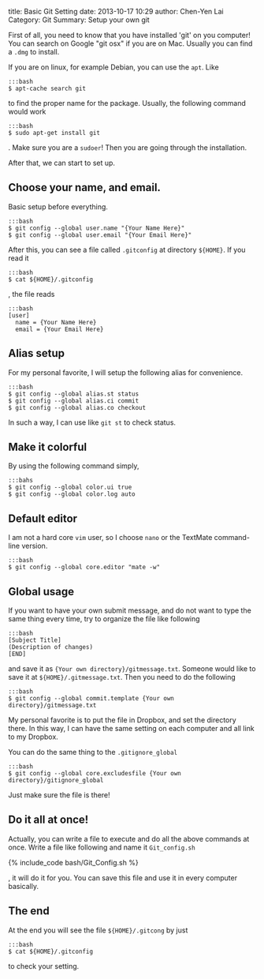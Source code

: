 title: Basic Git Setting
date: 2013-10-17 10:29 
author: Chen-Yen Lai
Category: Git
Summary: Setup your own git

First of all, you need to know that you have installed 'git' on you computer!
You can search on Google "git osx" if you are on Mac. Usually you can find a `.dmg` to install.

If you are on linux, for example Debian, you can use the `apt`. Like

    :::bash
    $ apt-cache search git

to find the proper name for the package. Usually, the following command would work

    :::bash
    $ sudo apt-get install git

. Make sure you are a `sudoer`! Then you are going through the installation.

After that, we can start to set up.

## Choose your name, and email.
Basic setup before everything.

    :::bash
    $ git config --global user.name "{Your Name Here}"
    $ git config --global user.email "{Your Email Here}"

After this, you can see a file called `.gitconfig` at directory `${HOME}`. If you read it

    :::bash
    $ cat ${HOME}/.gitconfig

, the file reads

    :::bash
    [user]
      name = {Your Name Here}
      email = {Your Email Here}


## Alias setup
For my personal favorite, I will setup the following alias for convenience.

    :::bash
    $ git config --global alias.st status
    $ git config --global alias.ci commit
    $ git config --global alias.co checkout

In such a way, I can use like `git st` to check status.


## Make it colorful
By using the following command simply,

    :::bahs
    $ git config --global color.ui true
    $ git config --global color.log auto

## Default editor
I am not a hard core `vim` user, so I choose `nano` or the TextMate command-line version.

    :::bash
    $ git config --global core.editor "mate -w"

## Global usage
If you want to have your own submit message, and do not want to type the same thing every time, try to organize the file like following

    :::bash
    [Subject Title]
    (Description of changes)
    [END]

and save it as `{Your own directory}/gitmessage.txt`. Someone would like to save it at `${HOME}/.gitmessage.txt`.
Then you need to do the following

    :::bash
    $ git config --global commit.template {Your own directory}/gitmessage.txt

My personal favorite is to put the file in Dropbox, and set the directory there. In this way, I can have the same setting on each computer and all link to my Dropbox.

You can do the same thing to the `.gitignore_global`

    :::bash
    $ git config --global core.excludesfile {Your own directory}/gitignore_global
    
Just make sure the file is there!

## Do it all at once!
Actually, you can write a file to execute and do all the above commands at once. Write a file like following and name it `Git_config.sh`

{% include_code bash/Git_Config.sh %}

, it will do it for you. You can save this file and use it in every computer basically.


## The end
At the end you will see the file `${HOME}/.gitcong` by just

    :::bash
    $ cat ${HOME}/.gitconfig

to check your setting.